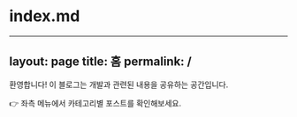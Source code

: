 # index.md

---
layout: page
title: 홈
permalink: /
---

환영합니다! 이 블로그는 개발과 관련된 내용을 공유하는 공간입니다.

👉 좌측 메뉴에서 카테고리별 포스트를 확인해보세요.
